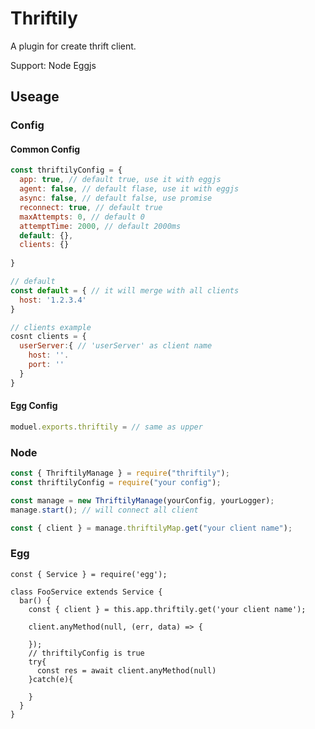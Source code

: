 # Thriftily

A plugin for create thrift client.

Support: Node Eggjs

## Useage

### Config

#### Common Config
```javascript
const thriftilyConfig = {
  app: true, // default true, use it with eggjs
  agent: false, // default flase, use it with eggjs
  async: false, // default false, use promise
  reconnect: true, // default true
  maxAttempts: 0, // default 0
  attemptTime: 2000, // default 2000ms
  default: {},
  clients: {}
 
}

// default
const default = { // it will merge with all clients
  host: '1.2.3.4'
}

// clients example
cosnt clients = {
  userServer:{ // 'userServer' as client name
    host: ''.
    port: ''
  }
}
```

#### Egg Config

```javascript
moduel.exports.thriftily = // same as upper
```

### Node

```javascript
const { ThriftilyManage } = require("thriftily");
const thriftilyConfig = require("your config");

const manage = new ThriftilyManage(yourConfig, yourLogger);
manage.start(); // will connect all client

const { client } = manage.thriftilyMap.get("your client name");
```


### Egg

```
const { Service } = require('egg');

class FooService extends Service {
  bar() {
    const { client } = this.app.thriftily.get('your client name');

    client.anyMethod(null, (err, data) => {

    });
    // thriftilyConfig is true
    try{
      const res = await client.anyMethod(null)
    }catch(e){

    }
  }
}
```